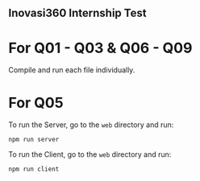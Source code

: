 ## Inovasi360 Internship Test

# For Q01 - Q03 & Q06 - Q09
Compile and run each file individually.

# For Q05
To run the Server, go to the ``web`` directory and run:
```
npm run server
```

To run the Client, go to the ``web`` directory and run:
```
npm run client
```